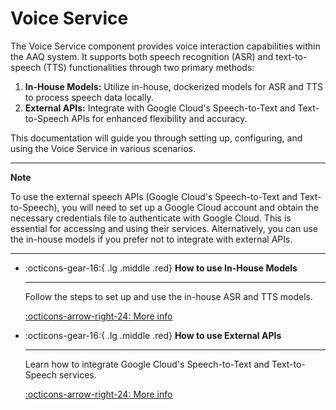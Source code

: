 # Voice Service

The Voice Service component provides voice interaction capabilities within the AAQ system. It supports both speech recognition (ASR) and text-to-speech (TTS) functionalities through two primary methods:

1. **In-House Models:** Utilize in-house, dockerized models for ASR and TTS to process speech data locally.
2. **External APIs:** Integrate with Google Cloud's Speech-to-Text and Text-to-Speech APIs for enhanced flexibility and accuracy.

This documentation will guide you through setting up, configuring, and using the Voice Service in various scenarios.

---
**Note**

To use the external speech APIs (Google Cloud's Speech-to-Text and Text-to-Speech), you will need to set up a Google Cloud account and obtain the necessary credentials file to authenticate with Google Cloud. This is essential for accessing and using their services. Alternatively, you can use the
in-house models if you prefer not to integrate with external APIs.

---

<div class="grid cards" markdown>

- :octicons-gear-16:{ .lg .middle .red} __How to use In-House Models__

    ---

    Follow the steps to set up and use the in-house ASR and TTS models.

    [:octicons-arrow-right-24: More info](./in-house-models.md)

- :octicons-gear-16:{ .lg .middle .red} __How to use External APIs__

    ---

    Learn how to integrate Google Cloud's Speech-to-Text and Text-to-Speech services.

    [:octicons-arrow-right-24: More info](./external-apis.md)

</div>
